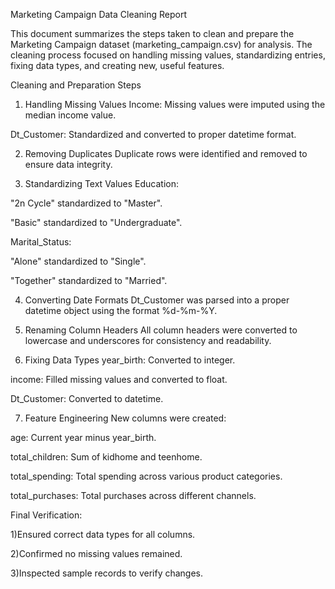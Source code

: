 Marketing Campaign Data Cleaning Report

This document summarizes the steps taken to clean and prepare the Marketing Campaign dataset (marketing_campaign.csv) for analysis. The cleaning process focused on handling missing values, standardizing entries, fixing data types, and creating new, useful features.

Cleaning and Preparation Steps
1. Handling Missing Values
Income: Missing values were imputed using the median income value.

Dt_Customer: Standardized and converted to proper datetime format.

2. Removing Duplicates
Duplicate rows were identified and removed to ensure data integrity.

3. Standardizing Text Values
Education:

"2n Cycle" standardized to "Master".

"Basic" standardized to "Undergraduate".

Marital_Status:

"Alone" standardized to "Single".

"Together" standardized to "Married".

4. Converting Date Formats
Dt_Customer was parsed into a proper datetime object using the format %d-%m-%Y.

5. Renaming Column Headers
All column headers were converted to lowercase and underscores for consistency and readability.

6. Fixing Data Types
year_birth: Converted to integer.

income: Filled missing values and converted to float.

Dt_Customer: Converted to datetime.

7. Feature Engineering
New columns were created:

age: Current year minus year_birth.

total_children: Sum of kidhome and teenhome.

total_spending: Total spending across various product categories.

total_purchases: Total purchases across different channels.

Final Verification:

1)Ensured correct data types for all columns.

2)Confirmed no missing values remained.

3)Inspected sample records to verify changes.

